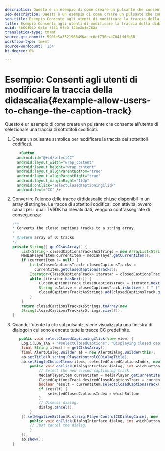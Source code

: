 ```yaml
---
description: Questo è un esempio di come creare un pulsante che consente all'utente di selezionare una traccia di sottotitoli codificati.
seo-description: Questo è un esempio di come creare un pulsante che consente all'utente di selezionare una traccia di sottotitoli codificati.
seo-title: Esempio Consente agli utenti di modificare la traccia della didascalia
title: Esempio Consente agli utenti di modificare la traccia della didascalia
uuid: 4b69d569-0d6e-4388-9fe3-488e2a4d762d
translation-type: tm+mt
source-git-commit: 5908e5a3521966496aeec0ef730e4a704fddfb68
workflow-type: tm+mt
source-wordcount: '134'
ht-degree: 0%

---
```



# Esempio: Consenti agli utenti di modificare la traccia della didascalia{#example-allow-users-to-change-the-caption-track}

Questo è un esempio di come creare un pulsante che consente all&#39;utente di selezionare una traccia di sottotitoli codificati.

1. Create un pulsante semplice per modificare la traccia dei sottotitoli codificati.

   ```xml
      <Button 
     android:id="@+id/selectCC" 
     android:layout_width="wrap_content" 
     android:layout_height="wrap_content" 
     android:layout_alignParentBottom="true" 
     android:layout_alignParentRight="true" 
     android:layout_marginRight="10dp" 
     android:onClick="selectClosedCaptioningClick" 
     android:text="CC" /> 
   ```

1. Convertire l&#39;elenco delle tracce di didascalie chiuse disponibili in un array di stringhe. Le tracce di sottotitoli codificati con attività, ovvero canali per i quali TVSDK ha rilevato dati, vengono contrassegnate di conseguenza:

   ```java
   /** 
   * Converts the closed captions tracks to a string array. 
   * 
   * @return array of CC tracks 
   */ 
   private String[] getCCsAsArray() { 
       List<String> closedCaptionsTracksAsStrings = new ArrayList<String>(); 
       MediaPlayerItem currentItem = mediaPlayer.getCurrentItem(); 
       if (currentItem != null) { 
           List<ClosedCaptionsTrack> closedCaptionsTracks = 
             currentItem.getClosedCaptionsTracks(); 
           Iterator<ClosedCaptionsTrack> iterator = closedCaptionsTracks.iterator(); 
           while (iterator.hasNext()) { 
               ClosedCaptionsTrack closedCaptionsTrack = iterator.next(); 
               String isActive = closedCaptionsTrack.isActive() ? " (" + getString(R.string.active)+ ")" : ""; 
               closedCaptionsTracksAsStrings.add(closedCaptionsTrack.getName() + isActive); 
           } 
       } 
       return closedCaptionsTracksAsStrings.toArray(new 
       String[closedCaptionsTracksAsStrings.size()]); 
   } 
   ```

1. Quando l&#39;utente fa clic sul pulsante, viene visualizzata una finestra di dialogo in cui sono elencate tutte le tracce CC predefinite.

   ```java
      public void selectClosedCaptioningClick(View view) { 
       Log.i(LOG_TAG + "#selectClosedCaptions", "Displaying closed captions chooser dialog."); 
       final String items[] = getCCsAsArray(); 
       final AlertDialog.Builder ab = new AlertDialog.Builder(this); 
       ab.setTitle(R.string.PlayerControlCCDialogTitle); 
       ab.setSingleChoiceItems(items, selectedClosedCaptionsIndex, new DialogInterface.OnClickListener() { 
           public void onClick(DialogInterface dialog, int whichButton) { 
               // Select the new closed captioning track. 
               MediaPlayerItem currentItem = mediaPlayer.getCurrentItem(); 
               ClosedCaptionsTrack desiredClosedCaptionsTrack = currentItem.getClosedCaptionsTracks().get(whichButton); 
               boolean result = currentItem.selectClosedCaptionsTrack(desiredClosedCaptionsTrack); 
               if (result) { 
                   selectedClosedCaptionsIndex = whichButton; 
               } 
               // Dismiss dialog. 
               dialog.cancel(); 
           } 
       }).setNegativeButton(R.string.PlayerControlCCDialogCancel, new DialogInterface.OnClickListener() { 
           public void onClick(DialogInterface dialog, int whichButton) { 
           // Just cancel the dialog. 
           } 
       }); 
       ab.show(); 
   } 
   ```

